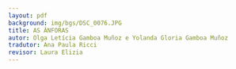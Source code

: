 ```yaml
---
layout: pdf
background: img/bgs/DSC_0076.JPG
title: AS ÂNFORAS
autor: Olga Letícia Gamboa Muñoz e Yolanda Gloria Gamboa Muñoz
tradutor: Ana Paula Ricci
revisor: Laura Elizia
---
```

